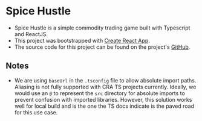 # Spice Hustle

- Spice Hustle is a simple commodity trading game built with Typescript and ReactJS.
- This project was bootstrapped with [Create React App](https://github.com/facebook/create-react-app).
- The source code for this project can be found on the project's [GitHub](https://github.com/markarenz/spice-hustle).

## Notes

- We are using `baseUrl` in the `.tsconfig` file to allow absolute import paths. Aliasing is not fully supported with CRA TS projects currently. Ideally, we would use an `@` to represent the `src` directory for absolute imports to prevent confusion with imported libraries. However, this solution works well for local build and is the one the TS docs indicate is the paved road for this use case.
